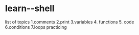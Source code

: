 # learn--shell
 list of topics 
 1.comments 
 2.print
3.variables
4. functions
5. code
6.conditions
7.loops
practicing 

 
